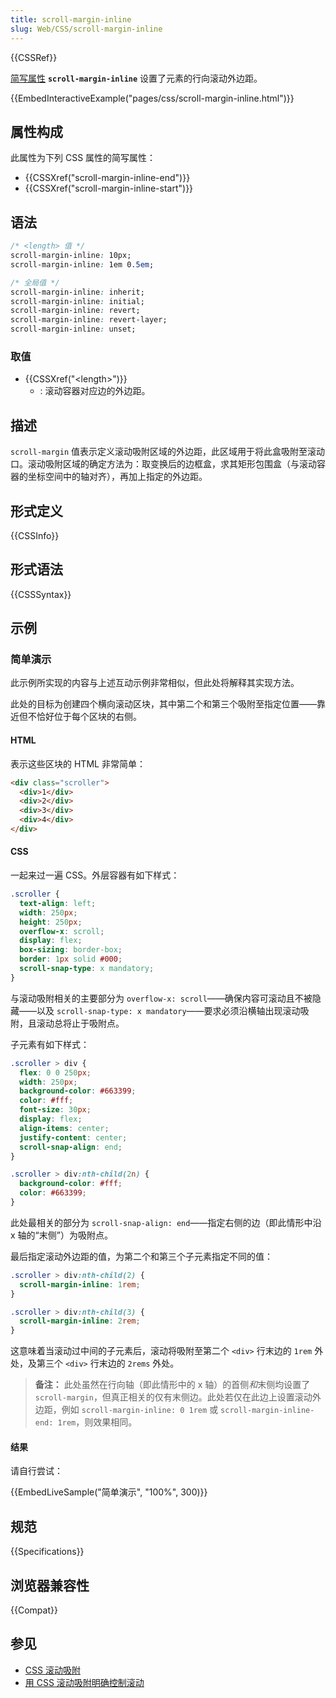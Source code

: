 ```yaml
---
title: scroll-margin-inline
slug: Web/CSS/scroll-margin-inline
---
```


{{CSSRef}}

[简写属性](/zh-CN/docs/Web/CSS/Shorthand_properties) **`scroll-margin-inline`** 设置了元素的行向滚动外边距。

{{EmbedInteractiveExample("pages/css/scroll-margin-inline.html")}}

## 属性构成

此属性为下列 CSS 属性的简写属性：

- {{CSSXref("scroll-margin-inline-end")}}
- {{CSSXref("scroll-margin-inline-start")}}

## 语法

```css
/* <length> 值 */
scroll-margin-inline: 10px;
scroll-margin-inline: 1em 0.5em;

/* 全局值 */
scroll-margin-inline: inherit;
scroll-margin-inline: initial;
scroll-margin-inline: revert;
scroll-margin-inline: revert-layer;
scroll-margin-inline: unset;
```

### 取值

- {{CSSXref("&lt;length&gt;")}}
  - : 滚动容器对应边的外边距。

## 描述

`scroll-margin` 值表示定义滚动吸附区域的外边距，此区域用于将此盒吸附至滚动口。滚动吸附区域的确定方法为：取变换后的边框盒，求其矩形包围盒（与滚动容器的坐标空间中的轴对齐），再加上指定的外边距。

## 形式定义

{{CSSInfo}}

## 形式语法

{{CSSSyntax}}

## 示例

### 简单演示

此示例所实现的内容与上述互动示例非常相似，但此处将解释其实现方法。

此处的目标为创建四个横向滚动区块，其中第二个和第三个吸附至指定位置——靠近但不恰好位于每个区块的右侧。

#### HTML

表示这些区块的 HTML 非常简单：

```html
<div class="scroller">
  <div>1</div>
  <div>2</div>
  <div>3</div>
  <div>4</div>
</div>
```

#### CSS

一起来过一遍 CSS。外层容器有如下样式：

```css
.scroller {
  text-align: left;
  width: 250px;
  height: 250px;
  overflow-x: scroll;
  display: flex;
  box-sizing: border-box;
  border: 1px solid #000;
  scroll-snap-type: x mandatory;
}
```

与滚动吸附相关的主要部分为 `overflow-x: scroll`——确保内容可滚动且不被隐藏——以及 `scroll-snap-type: x mandatory`——要求必须沿横轴出现滚动吸附，且滚动总将止于吸附点。

子元素有如下样式：

```css
.scroller > div {
  flex: 0 0 250px;
  width: 250px;
  background-color: #663399;
  color: #fff;
  font-size: 30px;
  display: flex;
  align-items: center;
  justify-content: center;
  scroll-snap-align: end;
}

.scroller > div:nth-child(2n) {
  background-color: #fff;
  color: #663399;
}
```

此处最相关的部分为 `scroll-snap-align: end`——指定右侧的边（即此情形中沿 x 轴的“末侧”）为吸附点。

最后指定滚动外边距的值，为第二个和第三个子元素指定不同的值：

```css
.scroller > div:nth-child(2) {
  scroll-margin-inline: 1rem;
}

.scroller > div:nth-child(3) {
  scroll-margin-inline: 2rem;
}
```

这意味着当滚动过中间的子元素后，滚动将吸附至第二个 `<div>` 行末边的 `1rem` 外处，及第三个 `<div>` 行末边的 `2rems` 外处。

> **备注：** 此处虽然在行向轴（即此情形中的 x 轴）的首侧*和*末侧均设置了 `scroll-margin`，但真正相关的仅有末侧边。此处若仅在此边上设置滚动外边距，例如 `scroll-margin-inline: 0 1rem` 或 `scroll-margin-inline-end: 1rem`，则效果相同。

#### 结果

请自行尝试：

{{EmbedLiveSample("简单演示", "100%", 300)}}

## 规范

{{Specifications}}

## 浏览器兼容性

{{Compat}}

## 参见

- [CSS 滚动吸附](/zh-CN/docs/Web/CSS/CSS_scroll_snap)
- [用 CSS 滚动吸附明确控制滚动](https://web.dev/css-scroll-snap/)
